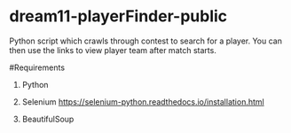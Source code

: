 # dream11-playerFinder-public
Python script which crawls through contest to search for a player. You can then use the links to view player team after match starts. 

#Requirements
1. Python

2. Selenium
https://selenium-python.readthedocs.io/installation.html

3. BeautifulSoup
